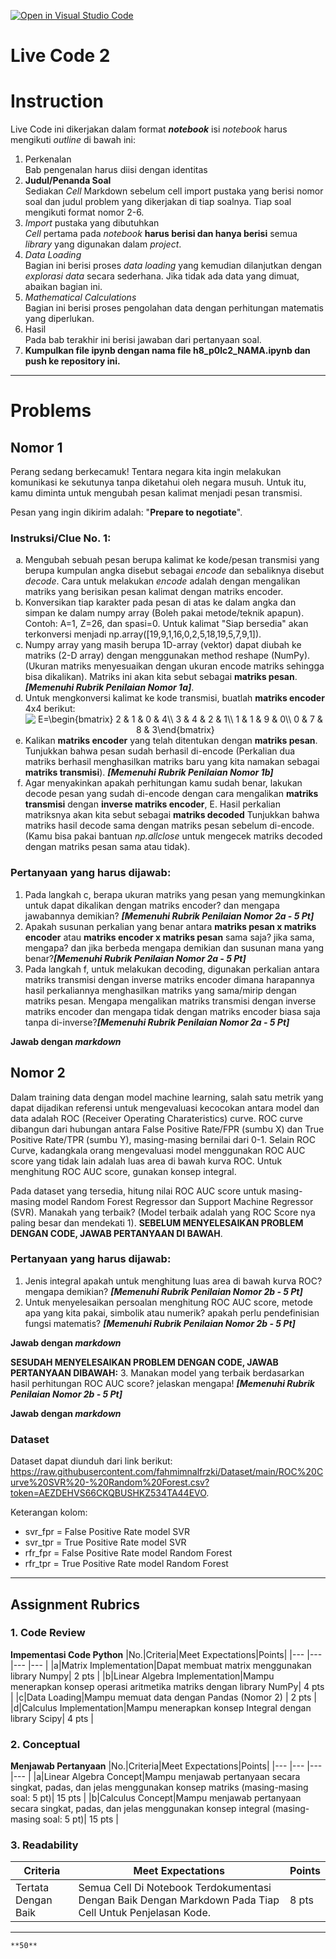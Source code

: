 [![Open in Visual Studio Code](https://classroom.github.com/assets/open-in-vscode-f059dc9a6f8d3a56e377f745f24479a46679e63a5d9fe6f495e02850cd0d8118.svg)](https://classroom.github.com/online_ide?assignment_repo_id=7182829&assignment_repo_type=AssignmentRepo)
# Live Code 2

# Instruction

Live Code ini dikerjakan dalam format ***notebook*** isi *notebook* harus mengikuti *outline* di bawah ini:
1. Perkenalan\
   Bab pengenalan harus diisi dengan identitas
2. **Judul/Penanda Soal**\
    Sediakan *Cell* Markdown sebelum cell import pustaka yang berisi nomor soal dan judul problem yang dikerjakan di tiap soalnya. Tiap soal mengikuti format nomor 2-6.
3. *Import* pustaka yang dibutuhkan\
   *Cell* pertama pada *notebook* **harus berisi dan hanya berisi** semua *library* yang digunakan dalam *project*.
4. *Data Loading*\
   Bagian ini berisi proses *data loading* yang kemudian dilanjutkan dengan *explorasi data* secara sederhana. Jika tidak ada data yang dimuat, abaikan bagian ini.
5. *Mathematical Calculations*\
   Bagian ini berisi proses pengolahan data dengan perhitungan matematis yang diperlukan.
6. Hasil\
   Pada bab terakhir ini berisi jawaban dari pertanyaan soal.
7. **Kumpulkan file ipynb dengan nama file h8_p0lc2_NAMA.ipynb dan push ke repository ini.**

---

# Problems

## Nomor 1 
Perang sedang berkecamuk! Tentara negara kita ingin melakukan komunikasi ke sekutunya tanpa diketahui oleh negara musuh. Untuk itu, kamu diminta untuk mengubah pesan kalimat menjadi pesan transmisi.

  Pesan yang ingin dikirim adalah: "**Prepare to negotiate**".

 ### Instruksi/Clue No. 1:
  <ol type="a">
  <li> Mengubah sebuah pesan berupa kalimat ke kode/pesan transmisi yang berupa kumpulan angka disebut sebagai <i>encode</i> dan sebaliknya disebut <i>decode</i>. Cara untuk melakukan <i>encode</i> adalah dengan mengalikan matriks yang berisikan pesan kalimat dengan matriks encoder. </li>
  <li> Konversikan tiap karakter pada pesan di atas ke dalam angka dan simpan ke dalam numpy array (Boleh pakai metode/teknik apapun). Contoh: A=1, Z=26, dan spasi=0. Untuk kalimat "Siap bersedia" akan terkonversi menjadi np.array([19,9,1,16,0,2,5,18,19,5,7,9,1]). </li>
  <li> Numpy array yang masih berupa 1D-array (vektor) dapat diubah ke matriks (2-D array) dengan menggunakan method reshape (NumPy). (Ukuran matriks menyesuaikan dengan ukuran encode matriks sehingga bisa dikalikan). Matriks ini akan kita sebut sebagai <strong>matriks pesan</strong>. <strong><i>[Memenuhi Rubrik Penilaian Nomor 1a]</i></strong>. </li>
  <li> Untuk mengkonversi kalimat ke kode transmisi, buatlah <strong>matriks encoder</strong> 4x4 berikut: </li>
<center><img align='center' src="https://latex.codecogs.com/gif.latex?E=\begin{bmatrix}&space;2&space;&&space;1&space;&&space;0&space;&&space;4\\&space;3&space;&&space;4&space;&&space;2&space;&&space;1\\&space;1&space;&&space;1&space;&&space;9&space;&&space;0\\&space;0&space;&&space;7&space;&&space;8&space;&space;&&space;3\end{bmatrix}" title="E=\begin{bmatrix} 2 & 1 & 0 & 4\\ 3 & 4 & 2 & 1\\ 1 & 1 & 9 & 0\\ 0 & 7 & 8 & 3\end{bmatrix}" /></center> 
  
  <li> Kalikan <strong>matriks encoder</strong> yang telah ditentukan dengan <strong>matriks pesan</strong>. Tunjukkan bahwa pesan sudah berhasil di-encode (Perkalian dua matriks berhasil menghasilkan matriks baru yang kita namakan sebagai <strong>matriks transmisi</strong>). <strong><i>[Memenuhi Rubrik Penilaian Nomor 1b]</i></strong> </li>
  <li> Agar menyakinkan apakah perhitungan kamu sudah benar, lakukan decode pesan yang sudah di-encode dengan cara mengalikan <strong>matriks transmisi</strong> dengan <strong>inverse matriks encoder</strong>, E. Hasil perkalian matriksnya akan kita sebut sebagai <strong>matriks decoded</strong> Tunjukkan bahwa matriks hasil decode sama dengan matriks pesan sebelum di-encode. (Kamu bisa pakai bantuan <i>np.allclose</i> untuk mengecek matriks decoded dengan matriks pesan sama atau tidak). </li>
</ol>

### Pertanyaan yang harus dijawab:
1. Pada langkah c, berapa ukuran matriks yang pesan yang memungkinkan untuk dapat dikalikan dengan matriks encoder? dan mengapa jawabannya demikian? <strong><i>[Memenuhi Rubrik Penilaian Nomor 2a - 5 Pt]</i></strong>
2. Apakah susunan perkalian yang benar antara **matriks pesan x matriks encoder** atau **matriks encoder x matriks pesan** sama saja? jika sama, mengapa? dan jika berbeda mengapa demikian dan susunan mana yang benar?<strong><i>[Memenuhi Rubrik Penilaian Nomor 2a - 5 Pt]</i></strong>
3. Pada langkah f, untuk melakukan decoding, digunakan perkalian antara matriks transmisi dengan inverse matriks encoder dimana harapannya hasil perkaliannya menghasilkan matriks yang sama/mirip dengan matriks pesan. Mengapa mengalikan matriks transmisi dengan inverse matriks encoder dan mengapa tidak dengan matriks encoder biasa saja tanpa di-inverse?<strong><i>[Memenuhi Rubrik Penilaian Nomor 2a - 5 Pt]</i></strong>

**Jawab dengan *markdown***

## Nomor 2
Dalam training data dengan model machine learning, salah satu metrik yang dapat dijadikan referensi untuk mengevaluasi kecocokan antara model dan data adalah ROC (Receiver Operating Charateristics) curve. ROC curve dibangun dari hubungan antara False Positive Rate/FPR (sumbu X) dan True Positive Rate/TPR (sumbu Y), masing-masing bernilai dari 0-1. Selain ROC Curve, kadangkala orang mengevaluasi model menggunakan ROC AUC score yang tidak lain adalah luas area di bawah kurva ROC. Untuk menghitung ROC AUC score, gunakan konsep integral.

  Pada dataset yang tersedia, hitung nilai ROC AUC score untuk masing-masing model Random Forest Regressor dan Support Machine Regressor (SVR). Manakah yang terbaik? (Model terbaik adalah yang ROC Score nya paling besar dan mendekati 1). **SEBELUM MENYELESAIKAN PROBLEM DENGAN CODE, JAWAB PERTANYAAN DI BAWAH**.
  
 ### Pertanyaan yang harus dijawab:
 1. Jenis integral apakah untuk menghitung luas area di bawah kurva ROC? mengapa demikian? <strong><i>[Memenuhi Rubrik Penilaian Nomor 2b - 5 Pt]</i></strong>
 2. Untuk menyelesaikan persoalan menghitung ROC AUC score, metode apa yang kita pakai, simbolik atau numerik? apakah perlu pendefinisian fungsi matematis? <strong><i>[Memenuhi Rubrik Penilaian Nomor 2b - 5 Pt]</i></strong>
 
 **Jawab dengan *markdown***

**SESUDAH MENYELESAIKAN PROBLEM DENGAN CODE, JAWAB PERTANYAAN DIBAWAH:**
3. Manakan model yang terbaik berdasarkan hasil perhitungan ROC AUC score? jelaskan mengapa! <strong><i>[Memenuhi Rubrik Penilaian Nomor 2b - 5 Pt]</i></strong>

**Jawab dengan *markdown***

  ### Dataset

  Dataset dapat diunduh dari link berikut: https://raw.githubusercontent.com/fahmimnalfrzki/Dataset/main/ROC%20Curve%20SVR%20-%20Random%20Forest.csv?token=AEZDEHVS66CKQBUSHKZ534TA44EVO.

  Keterangan kolom:
  - svr_fpr = False Positive Rate model SVR
  - svr_tpr = True Positive Rate model SVR
  - rfr_fpr = False Positive Rate model Random Forest
  - rfr_tpr = True Positive Rate model Random Forest

---

## Assignment Rubrics

### 1. Code Review
**Impementasi Code Python**
|No.|Criteria|Meet Expectations|Points|
|--- |--- |--- |--- |
|a|Matrix Implementation|Dapat membuat matrix menggunakan library Numpy| 2 pts |
|b|Linear Algebra Implementation|Mampu menerapkan konsep operasi aritmetika matriks dengan library NumPy| 4 pts |
|c|Data Loading|Mampu memuat data dengan Pandas (Nomor 2) | 2 pts |
|d|Calculus Implementation|Mampu menerapkan konsep Integral dengan library Scipy| 4 pts |

### 2. Conceptual
**Menjawab Pertanyaan**
|No.|Criteria|Meet Expectations|Points|
|--- |--- |--- |--- |
|a|Linear Algebra Concept|Mampu menjawab pertanyaan secara singkat, padas, dan jelas menggunakan konsep matriks (masing-masing soal: 5 pt)| 15 pts |
|b|Calculus Concept|Mampu menjawab pertanyaan secara singkat, padas, dan jelas menggunakan konsep integral (masing-masing soal: 5 pt)| 15 pts |

### 3. Readability

|Criteria|Meet Expectations|Points|
|--- |--- |--- |
|Tertata Dengan Baik|Semua Cell Di Notebook Terdokumentasi Dengan Baik Dengan Markdown Pada Tiap Cell Untuk Penjelasan Kode.| 8 pts |

---

```{admonition} Total Points
**50**
```
